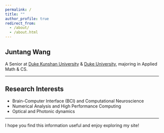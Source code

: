 ```yaml
---
permalink: /
title: ""
author_profile: true
redirect_from: 
  - /about/
  - /about.html
---
```


## Juntang Wang

A Senior at [Duke Kunshan University](https://www.dukekunshan.edu.cn) & [Duke University](https://duke.edu/), majoring in Applied Math & CS.

---

## Research Interests

- Brain-Computer Interface (BCI) and Computational Neuroscience
- Numerical Analysis and High Performance Computing
- Optical and Photonic dynamics

---

<!-- ## Personal Chatbox

<iframe src="http://llama.qqgjyx.com" width="100%" height="500" style="border:none;"></iframe> -->

<!-- --- -->

I hope you find this information useful and enjoy exploring my site!
